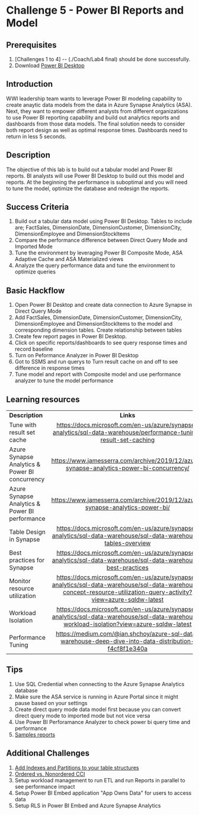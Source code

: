 # 	Challenge 5 - Power BI Reports and Model

## Prerequisites

1. [Challenges 1 to 4] -- (./Coach/Lab4 final) should be done successfully.
2. Download [Power BI Desktop](https://www.microsoft.com/en-us/download/details.aspx?id=58494) 

## Introduction

WWI leadership team wants to leverage Power BI modeling capability to create anaytic data models from the data in Azure Synapse Analytics (ASA). Next, they want to empower different analysts from different organizations to use Power BI reporting capability and build out analytics reports and dashboards from those data models. The final solution needs to consider both report design as well as optimal response times.  Dashboards need to return in less 5 seconds.

## Description
The objective of this lab is to build out a tabular model and Power BI reports.  BI analysts will use Power BI Desktop to build out this model and reports.  At the beginning the performance is suboptimal and you will need to tune the model, optimize the database and redesign the reports.

## Success Criteria
1. Build out a tabular data model using Power BI Desktop. Tables to include are; FactSales, DimensionDate, DimensionCustomer, DimensionCity, DimensionEmployee and DimensionStockItems
2. Compare the performance difference between Direct Query Mode and Imported Mode 
3. Tune the environment by leveraging Power BI Composite Mode, ASA Adaptive Cache and ASA Materialized views
4. Analyze the query performance data and tune the environment to optimize queries

## Basic Hackflow
1. Open Power BI Desktop and create data connection to Azure Synapse in Direct Query Mode
1. Add FactSales, DimensionDate, DimensionCustomer, DimensionCity, DimensionEmployee and DimensionStockItems to the model and corresponding dimension tables.  Create relationship between tables
1. Create few report pages in Power BI Desktop.
1. Click on specific reports/dashboards to see query response times and record baseline
1. Turn on Peformance Analyzer in Power BI Desktop
1. Got to SSMS and run querys to Turn result cache on and off to see difference in response times
1. Tune model and report with Composite model and use performance analyzer to tune the model performance


## Learning resources

|                                            |                                                                                                                                                       |
| ------------------------------------------ | :---------------------------------------------------------------------------------------------------------------------------------------------------: |
| **Description**                            |                                                                       **Links**                                                                       |
| Tune with result set cache | <https://docs.microsoft.com/en-us/azure/synapse-analytics/sql-data-warehouse/performance-tuning-result-set-caching> |
| Azure Synapse Analytics & Power BI concurrency | <https://www.jamesserra.com/archive/2019/12/azure-synapse-analytics-power-bi-concurrency/> |
| Azure Synapse Analytics & Power BI performance| <https://www.jamesserra.com/archive/2019/12/azure-synapse-analytics-power-bi/> |
| Table Design in Synapse    | <https://docs.microsoft.com/en-us/azure/synapse-analytics/sql-data-warehouse/sql-data-warehouse-tables-overview>                                |
| Best practices for Synapse | <https://docs.microsoft.com/en-us/azure/synapse-analytics/sql-data-warehouse/sql-data-warehouse-best-practices> |
| Monitor resource utilization  | <https://docs.microsoft.com/en-us/azure/synapse-analytics/sql-data-warehouse/sql-data-warehouse-concept-resource-utilization-query-activity?view=azure-sqldw-latest> |
| Workload Isolation  | <https://docs.microsoft.com/en-us/azure/synapse-analytics/sql-data-warehouse/sql-data-warehouse-workload-isolation?view=azure-sqldw-latest> |
| Performance Tuning | https://medium.com/@ian.shchoy/azure-sql-data-warehouse-deep-dive-into-data-distribution-f4cf8f1e340a |


## Tips
1. Use SQL Credential when connecting to the Azure Synapse Analytics database
2. Make sure the ASA service is running in Azure Portal since it might pause based on your settings
3. Create direct query mode data model first because you can convert direct query mode to imported mode but not vice versa 
4. Use Power BI Perforamance Analyzer to check power bi query time and performance
5. [Samples reports](https://github.com/microsoft/sql-server-samples/tree/master/samples/databases/wide-world-importers/power-bi-dashboards)


## Additional Challenges
1. [Add Indexes and Partitions to your table structures](https://docs.microsoft.com/en-us/sql/relational-databases/indexes/columnstore-indexes-design-guidance?view=sql-server-ver15)
1. [Ordered vs. Nonordered CCI](https://docs.microsoft.com/en-us/azure/synapse-analytics/sql-data-warehouse/performance-tuning-ordered-cci)
1. Setup workload management to run ETL and run Reports in parallel to see performance impact
1. Setup Power BI Embed application "App Owns Data" for users to access data
1. Setup RLS in Power BI Embed and Azure Synapse Analytics